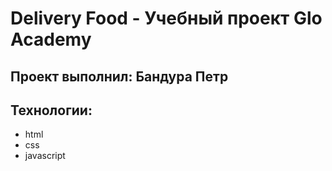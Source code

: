 # Delivery Food - Учебный проект Glo Academy
## Проект выполнил: Бандура Петр
## Технологии:
- html
- css
- javascript
